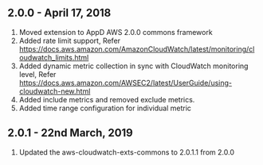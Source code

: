 
## 2.0.0 - April 17, 2018

1. Moved extension to AppD AWS 2.0.0 commons framework
2. Added rate limit support, Refer https://docs.aws.amazon.com/AmazonCloudWatch/latest/monitoring/cloudwatch_limits.html
3. Added dynamic metric collection in sync with CloudWatch monitoring level, Refer https://docs.aws.amazon.com/AWSEC2/latest/UserGuide/using-cloudwatch-new.html
4. Added include metrics and removed exclude metrics.
5. Added time range configuration for individual metric

## 2.0.1 - 22nd March, 2019
1. Updated the aws-cloudwatch-exts-commons to 2.0.1.1 from 2.0.0
